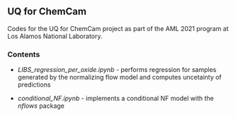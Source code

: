 ## UQ for ChemCam
Codes for the UQ for ChemCam project as part of the AML 2021 program at Los Alamos National Laboratory.

### Contents

* _LIBS_regression_per_oxide.ipynb_ - performs regression for samples generated by the normalizing flow model and computes uncetainty of predictions

* _conditional_NF.ipynb_ - implements a conditional NF model with the _nflows_ package
